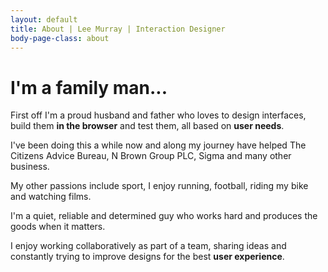 ```yaml
---
layout: default
title: About | Lee Murray | Interaction Designer
body-page-class: about
---
```


<h1 class="title">I'm a family man...</h1>

<p>First off I'm a proud husband and father who loves to design interfaces, build them <strong>in the browser</strong> and test them, all based on <strong>user needs</strong>.</p>

<p>I've been doing this a while now and along my journey have helped The Citizens Advice Bureau, N Brown Group PLC, Sigma and many other business.</p>

<p>My other passions include sport, I enjoy running, football, riding my bike and watching films.</p>

<p>I'm a quiet, reliable and determined guy who works hard and produces the goods when it matters.</p>

<p>I enjoy working collaboratively as part of a team, sharing ideas and constantly trying to improve designs for the best <strong>user experience</strong>.</p>
